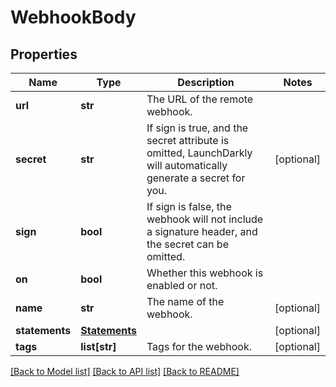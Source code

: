 # WebhookBody

## Properties
Name | Type | Description | Notes
------------ | ------------- | ------------- | -------------
**url** | **str** | The URL of the remote webhook. | 
**secret** | **str** | If sign is true, and the secret attribute is omitted, LaunchDarkly will automatically generate a secret for you. | [optional] 
**sign** | **bool** | If sign is false, the webhook will not include a signature header, and the secret can be omitted. | 
**on** | **bool** | Whether this webhook is enabled or not. | 
**name** | **str** | The name of the webhook. | [optional] 
**statements** | [**Statements**](Statements.md) |  | [optional] 
**tags** | **list[str]** | Tags for the webhook. | [optional] 

[[Back to Model list]](../README.md#documentation-for-models) [[Back to API list]](../README.md#documentation-for-api-endpoints) [[Back to README]](../README.md)


